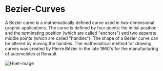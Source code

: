 # Bezier-Curves
A Bezier curve is a mathematically defined curve used in two-dimensional graphic applications. The curve is defined by four points: the initial position and the terminating position (which are called "anchors") and two separate middle points (which are called "handles"). The shape of a Bezier curve can be altered by moving the handles. The mathematical method for drawing curves was created by Pierre Bézier in the late 1960's for the manufacturing of automobiles at Renault.



![Hnet-image](https://user-images.githubusercontent.com/43723938/171910403-db40aa22-9c3e-4bae-9efb-e0e54a4034ca.gif)
